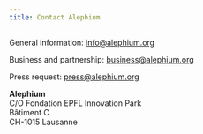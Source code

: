 ```yaml
---
title: Contact Alephium
---
```


General information: info@alephium.org

Business and partnership: business@alephium.org

Press request: press@alephium.org

**Alephium**<br />
C/O Fondation EPFL Innovation Park<br />
Bâtiment C<br />
CH-1015 Lausanne
